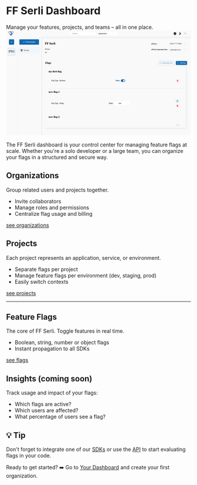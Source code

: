 # FF Serli Dashboard

Manage your features, projects, and teams – all in one place.
![Dashboard image](/assets/dashboard/dashboard.png)

The FF Serli dashboard is your control center for managing feature flags at scale.
Whether you're a solo developer or a large team, you can organize your flags in a structured and secure way.


## Organizations

Group related users and projects together.

- Invite collaborators
- Manage roles and permissions
- Centralize flag usage and billing

[see organizations](organizations)


## Projects

Each project represents an application, service, or environment.

- Separate flags per project
- Manage feature flags per environment (dev, staging, prod)
- Easily switch contexts

[see projects](projects)

---

## Feature Flags

The core of FF Serli. Toggle features in real time.

- Boolean, string, number or object flags
- Instant propagation to all SDKs

[see flags](flags)



## Insights (coming soon)

Track usage and impact of your flags:

- Which flags are active?
- Which users are affected?
- What percentage of users see a flag?


## 💡 Tip

Don't forget to integrate one of our [SDKs](/sdk/index) or use the [API](/api/) to start evaluating flags in your code.


Ready to get started?
➡️ Go to [Your Dashboard](/login) and create your first organization.
